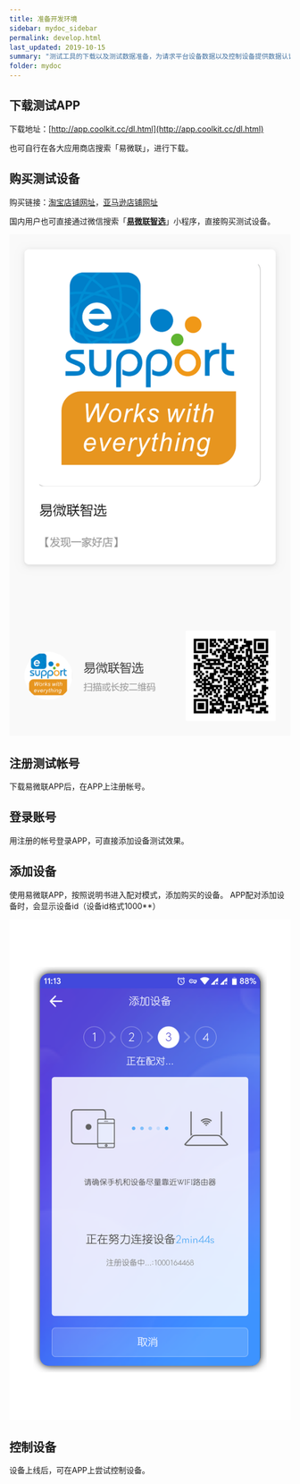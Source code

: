 ```yaml
---
title: 准备开发环境
sidebar: mydoc_sidebar
permalink: develop.html
last_updated: 2019-10-15
summary: "测试工具的下载以及测试数据准备，为请求平台设备数据以及控制设备提供数据认证基础"
folder: mydoc
---
```


## 下载测试APP

下载地址：[http://app.coolkit.cc/dl.html](http://app.coolkit.cc/dl.html)

也可自行在各大应用商店搜索「易微联」，进行下载。

## 购买测试设备

购买链接：[淘宝店铺网址](https://m.tb.cn/h.eLJWsO8?sm=65148e)，[亚马逊店铺网址](https://www.amazon.cn/s?k=sonoff&__mk_zh_CN=%E4%BA%9A%E9%A9%AC%E9%80%8A%E7%BD%91%E7%AB%99&ref=nb_sb_noss_1)

国内用户也可直接通过微信搜索「**[易微联智选](https://shop43224371.youzan.com/v2/feature/2dA8GsGwmy?common%2Furl%2Fcreate=&kdt_id=43032203&scan=3&from=kdt)**」小程序，直接购买测试设备。

![易微联智选](img/eWelink_shop.png)

## 注册测试帐号

下载易微联APP后，在APP上注册帐号。

## 登录账号

用注册的帐号登录APP，可直接添加设备测试效果。
   

## 添加设备

使用易微联APP，按照说明书进入配对模式，添加购买的设备。
APP配对添加设备时，会显示设备id（设备id格式1000**）

![添加设备](img/addDevice.png)

## 控制设备
   
设备上线后，可在APP上尝试控制设备。